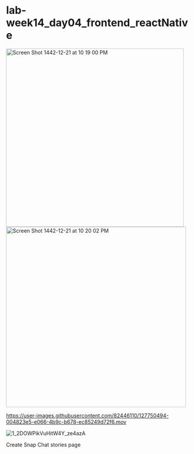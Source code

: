 # lab-week14_day04_frontend_reactNative
<img width="483" alt="Screen Shot 1442-12-21 at 10 19 00 PM" src="https://user-images.githubusercontent.com/82446110/127750344-90c4940c-a600-4386-9141-3a5e7fd2cd7a.png">

<img width="489" alt="Screen Shot 1442-12-21 at 10 20 02 PM" src="https://user-images.githubusercontent.com/82446110/127750363-8da9141e-7d54-43e1-a448-2a0ac3725afb.png">



https://user-images.githubusercontent.com/82446110/127750494-004823e5-e066-4b9c-b678-ec85249d72f6.mov



![1_2DOWPikVuHitW4Y_ze4azA](https://user-images.githubusercontent.com/46518982/127336995-7f157ad6-e7dd-4b25-9251-73ced70fa5af.jpeg)

Create Snap Chat stories page
